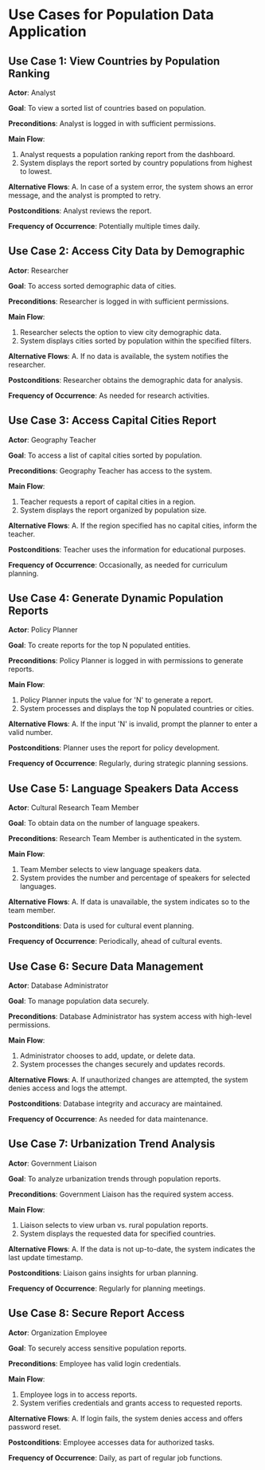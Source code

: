# Use Cases for Population Data Application

## Use Case 1: View Countries by Population Ranking

**Actor**: Analyst

**Goal**: To view a sorted list of countries based on population.

**Preconditions**: Analyst is logged in with sufficient permissions.

**Main Flow**:
1. Analyst requests a population ranking report from the dashboard.
2. System displays the report sorted by country populations from highest to lowest.

**Alternative Flows**:
A. In case of a system error, the system shows an error message, and the analyst is prompted to retry.

**Postconditions**: Analyst reviews the report.

**Frequency of Occurrence**: Potentially multiple times daily.

## Use Case 2: Access City Data by Demographic

**Actor**: Researcher

**Goal**: To access sorted demographic data of cities.

**Preconditions**: Researcher is logged in with sufficient permissions.

**Main Flow**:
1. Researcher selects the option to view city demographic data.
2. System displays cities sorted by population within the specified filters.

**Alternative Flows**:
A. If no data is available, the system notifies the researcher.

**Postconditions**: Researcher obtains the demographic data for analysis.

**Frequency of Occurrence**: As needed for research activities.

## Use Case 3: Access Capital Cities Report

**Actor**: Geography Teacher

**Goal**: To access a list of capital cities sorted by population.

**Preconditions**: Geography Teacher has access to the system.

**Main Flow**:
1. Teacher requests a report of capital cities in a region.
2. System displays the report organized by population size.

**Alternative Flows**:
A. If the region specified has no capital cities, inform the teacher.

**Postconditions**: Teacher uses the information for educational purposes.

**Frequency of Occurrence**: Occasionally, as needed for curriculum planning.

## Use Case 4: Generate Dynamic Population Reports

**Actor**: Policy Planner

**Goal**: To create reports for the top N populated entities.

**Preconditions**: Policy Planner is logged in with permissions to generate reports.

**Main Flow**:
1. Policy Planner inputs the value for 'N' to generate a report.
2. System processes and displays the top N populated countries or cities.

**Alternative Flows**:
A. If the input 'N' is invalid, prompt the planner to enter a valid number.

**Postconditions**: Planner uses the report for policy development.

**Frequency of Occurrence**: Regularly, during strategic planning sessions.

## Use Case 5: Language Speakers Data Access

**Actor**: Cultural Research Team Member

**Goal**: To obtain data on the number of language speakers.

**Preconditions**: Research Team Member is authenticated in the system.

**Main Flow**:
1. Team Member selects to view language speakers data.
2. System provides the number and percentage of speakers for selected languages.

**Alternative Flows**:
A. If data is unavailable, the system indicates so to the team member.

**Postconditions**: Data is used for cultural event planning.

**Frequency of Occurrence**: Periodically, ahead of cultural events.

## Use Case 6: Secure Data Management

**Actor**: Database Administrator

**Goal**: To manage population data securely.

**Preconditions**: Database Administrator has system access with high-level permissions.

**Main Flow**:
1. Administrator chooses to add, update, or delete data.
2. System processes the changes securely and updates records.

**Alternative Flows**:
A. If unauthorized changes are attempted, the system denies access and logs the attempt.

**Postconditions**: Database integrity and accuracy are maintained.

**Frequency of Occurrence**: As needed for data maintenance.

## Use Case 7: Urbanization Trend Analysis

**Actor**: Government Liaison

**Goal**: To analyze urbanization trends through population reports.

**Preconditions**: Government Liaison has the required system access.

**Main Flow**:
1. Liaison selects to view urban vs. rural population reports.
2. System displays the requested data for specified countries.

**Alternative Flows**:
A. If the data is not up-to-date, the system indicates the last update timestamp.

**Postconditions**: Liaison gains insights for urban planning.

**Frequency of Occurrence**: Regularly for planning meetings.

## Use Case 8: Secure Report Access

**Actor**: Organization Employee

**Goal**: To securely access sensitive population reports.

**Preconditions**: Employee has valid login credentials.

**Main Flow**:
1. Employee logs in to access reports.
2. System verifies credentials and grants access to requested reports.

**Alternative Flows**:
A. If login fails, the system denies access and offers password reset.

**Postconditions**: Employee accesses data for authorized tasks.

**Frequency of Occurrence**: Daily, as part of regular job functions.
